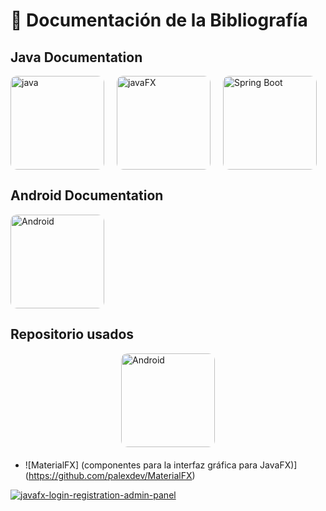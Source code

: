 # 📖 Documentación de la Bibliografía

## Java Documentation
<style>
  .image-container {
    display: flex;
    flex-direction: row;
    align-items: center;
    width: 100%;
    gap: 20px;
  }

  .image-item {
    display: flex;
    flex-direction: column;
    align-items: center;
    position: relative;
  }

  .image-item img {
    max-width: auto;
    height: 150px;
    border-radius: 10px;
    transition: opacity 0.3s ease; /* Suaviza el cambio */
  }

  .image-item img:hover {
    opacity: 0.7; /* Baja la opacidad cuando el mouse pasa sobre la imagen */
  }

  .image-item p {
    margin: 0;
    font-style: italic;
    color: white;
  }

  .image-item a {
    color: #af7ac5;
  }
</style>

<div class="image-container">
    <div >
        <a class="image-item" href="https://docs.oracle.com/en/java/javase/11/docs/api/index.html" target="_blank">
            <img src="logo-java.png" alt="java">
        </a>
    </div>
    <div>
        <a class="image-item" href="https://openjfx.io/" target="_blank">
            <img src="logo-javafx.png" alt="javaFX">
        </a>
    </div>
    <div >
        <a class="image-item" href="https://docs.spring.io/spring-boot/docs/3.2.5/reference/htmlsingle/" target="_blank">
            <img src="spring-boot-logo.png" alt="Spring Boot">
        </a> 
    </div>
</div>


## Android Documentation

<div class="image-container">
    <div class="image-item">
          <img src="android-logo.png" alt="Android">
    </div>
</div>


## Repositorio usados

<div style="aling-items: center; margin-bottom: 20px;">
       <a class="image-item" href="https://github.com/" target="_blank">
      <img src="github-logo.png" alt="Android">
    </a>
</div>

- ![MaterialFX] (componentes para la interfaz gráfica para JavaFX)](https://github.com/palexdev/MaterialFX)

[![javafx-login-registration-admin-panel]([https://img.shields.io/badge/twitter-1DA1F2?style=for-the-badge&logo=twitter&logoColor=white)](https://twitter.com/](https://github.com/inforkgodara/javafx-login-registration-admin-panel))
